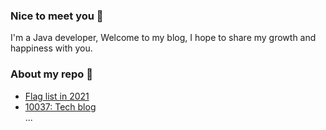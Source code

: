 ### Nice to meet you 👋
I'm a Java developer,
Welcome to my blog, I hope to share my growth and happiness with you.  
### About my repo 💬 
- [Flag list in 2021](https://github.com/shijie666/2021)
- [10037: Tech blog](https://github.com/shijie666/10037)  
...
<!--
- [Open source contribution](xxx)
**shijie666/shijie666** is a ✨ _special_ ✨ repository because its `README.md` (this file) appears on your GitHub profile.

Here are some ideas to get you started:

- 🔭 I’m currently working on ...
- 🌱 I’m currently learning ...
- 👯 I’m looking to collaborate on ...
- 🤔 I’m looking for help with ...
- 💬 Ask me about ...
- 📫 How to reach me: ...
- 😄 Pronouns: ...
- ⚡ Fun fact: ...
-->
